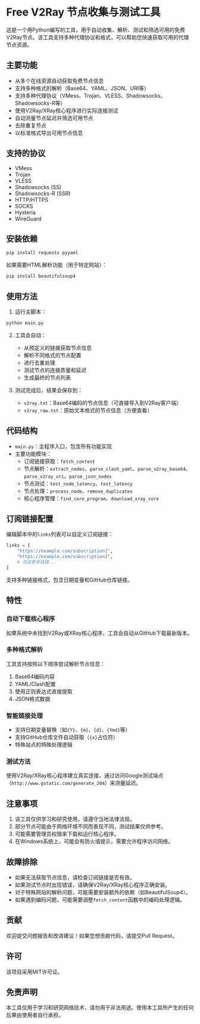 # Free V2Ray 节点收集与测试工具

这是一个用Python编写的工具，用于自动收集、解析、测试和筛选可用的免费V2Ray节点。该工具支持多种代理协议和格式，可以帮助您快速获取可用的代理节点资源。

## 主要功能

- 从多个在线资源自动获取免费节点信息
- 支持多种格式的解析（Base64、YAML、JSON、URI等）
- 支持多种代理协议（VMess、Trojan、VLESS、Shadowsocks、Shadowsocks-R等）
- 使用V2Ray/XRay核心程序进行实际连接测试
- 自动测量节点延迟并筛选可用节点
- 去除重复节点
- 以标准格式导出可用节点信息

## 支持的协议

- VMess
- Trojan
- VLESS
- Shadowsocks (SS)
- Shadowsocks-R (SSR)
- HTTP/HTTPS
- SOCKS
- Hysteria
- WireGuard

## 安装依赖

```bash
pip install requests pyyaml
```

如果需要HTML解析功能（用于特定网站）：
```bash
pip install beautifulsoup4
```

## 使用方法

1. 运行主脚本：
```bash
python main.py
```

2. 工具会自动：
   - 从预定义的链接获取节点信息
   - 解析不同格式的节点配置
   - 进行去重处理
   - 测试节点的连接质量和延迟
   - 生成最终的节点列表

3. 测试完成后，结果会保存到：
   - `v2ray.txt`：Base64编码的节点信息（可直接导入到V2Ray客户端）
   - `v2ray_raw.txt`：原始文本格式的节点信息（方便查看）

## 代码结构

- `main.py`：主程序入口，包含所有功能实现
- 主要功能模块：
  - 订阅链接获取：`fetch_content`
  - 节点解析：`extract_nodes`、`parse_clash_yaml`、`parse_v2ray_base64`、`parse_v2ray_uri`、`parse_json_nodes`
  - 节点测试：`test_node_latency`、`test_latency`
  - 节点处理：`process_node`、`remove_duplicates`
  - 核心程序管理：`find_core_program`、`download_xray_core`

## 订阅链接配置

编辑脚本中的`links`列表可以自定义订阅链接：

```python
links = [
    "https://example.com/subscription1",
    "https://example.com/subscription2",
    # 添加更多链接...
]
```

支持多种链接格式，包含日期变量和GitHub仓库链接。

## 特性

### 自动下载核心程序

如果系统中未找到V2Ray或XRay核心程序，工具会自动从GitHub下载最新版本。

### 多种格式解析

工具支持按照以下顺序尝试解析节点信息：
1. Base64编码内容
2. YAML/Clash配置
3. 使用正则表达式直接提取
4. JSON格式数据

### 智能链接处理

- 支持日期变量替换（如`{Y}`、`{m}`、`{d}`、`{Ymd}`等）
- 支持GitHub仓库文件自动获取（`{x}`占位符）
- 特殊站点的特殊处理逻辑

### 测试方法

使用V2Ray/XRay核心程序建立真实连接，通过访问Google测试端点（`http://www.gstatic.com/generate_204`）来测量延迟。

## 注意事项

1. 该工具仅供学习和研究使用，请遵守当地法律法规。
2. 部分节点可能由于网络环境不同而表现不同，测试结果仅供参考。
3. 可能需要管理员权限来下载和运行核心程序。
4. 在Windows系统上，可能会有防火墙提示，需要允许程序访问网络。

## 故障排除

- 如果无法获取节点信息，请检查订阅链接是否有效。
- 如果测试节点时出现错误，请确保V2Ray/XRay核心程序正确安装。
- 对于特殊网站的解析问题，可能需要安装额外的依赖（如BeautifulSoup4）。
- 如果遇到编码问题，可能需要调整`fetch_content`函数中的编码处理逻辑。

## 贡献

欢迎提交问题报告和改进建议！如果您想贡献代码，请提交Pull Request。

## 许可

该项目采用MIT许可证。

## 免责声明

本工具仅用于学习和研究网络技术，请勿用于非法用途。使用本工具所产生的任何后果由使用者自行承担。